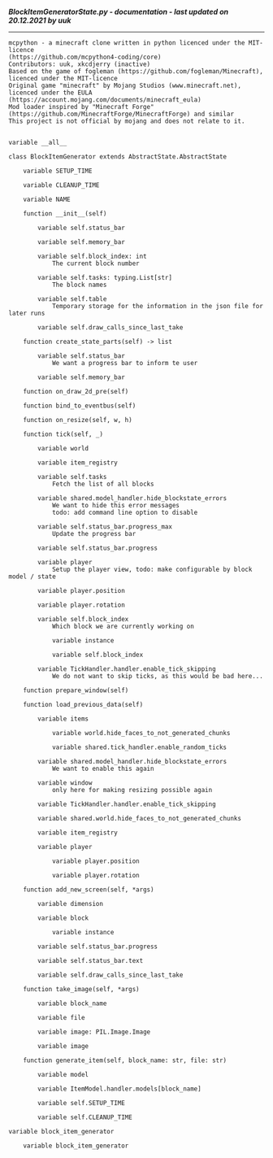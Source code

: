***BlockItemGeneratorState.py - documentation - last updated on 20.12.2021 by uuk***
___

    mcpython - a minecraft clone written in python licenced under the MIT-licence 
    (https://github.com/mcpython4-coding/core)
    Contributors: uuk, xkcdjerry (inactive)
    Based on the game of fogleman (https://github.com/fogleman/Minecraft), licenced under the MIT-licence
    Original game "minecraft" by Mojang Studios (www.minecraft.net), licenced under the EULA
    (https://account.mojang.com/documents/minecraft_eula)
    Mod loader inspired by "Minecraft Forge" (https://github.com/MinecraftForge/MinecraftForge) and similar
    This project is not official by mojang and does not relate to it.


    variable __all__

    class BlockItemGenerator extends AbstractState.AbstractState

        variable SETUP_TIME

        variable CLEANUP_TIME

        variable NAME

        function __init__(self)

            variable self.status_bar

            variable self.memory_bar

            variable self.block_index: int
                The current block number

            variable self.tasks: typing.List[str]
                The block names

            variable self.table
                Temporary storage for the information in the json file for later runs

            variable self.draw_calls_since_last_take

        function create_state_parts(self) -> list

            variable self.status_bar
                We want a progress bar to inform te user

            variable self.memory_bar

        function on_draw_2d_pre(self)

        function bind_to_eventbus(self)

        function on_resize(self, w, h)

        function tick(self, _)

            variable world

            variable item_registry

            variable self.tasks
                Fetch the list of all blocks

            variable shared.model_handler.hide_blockstate_errors
                We want to hide this error messages
                todo: add command line option to disable

            variable self.status_bar.progress_max
                Update the progress bar

            variable self.status_bar.progress

            variable player
                Setup the player view, todo: make configurable by block model / state

            variable player.position

            variable player.rotation

            variable self.block_index
                Which block we are currently working on

                variable instance

                variable self.block_index

            variable TickHandler.handler.enable_tick_skipping
                We do not want to skip ticks, as this would be bad here...

        function prepare_window(self)

        function load_previous_data(self)

            variable items

                variable world.hide_faces_to_not_generated_chunks

                variable shared.tick_handler.enable_random_ticks

            variable shared.model_handler.hide_blockstate_errors
                We want to enable this again

            variable window
                only here for making resizing possible again

            variable TickHandler.handler.enable_tick_skipping

            variable shared.world.hide_faces_to_not_generated_chunks

            variable item_registry

            variable player

                variable player.position

                variable player.rotation

        function add_new_screen(self, *args)

            variable dimension

            variable block

                variable instance

            variable self.status_bar.progress

            variable self.status_bar.text

            variable self.draw_calls_since_last_take

        function take_image(self, *args)

            variable block_name

            variable file

            variable image: PIL.Image.Image

            variable image

        function generate_item(self, block_name: str, file: str)

            variable model

            variable ItemModel.handler.models[block_name]

            variable self.SETUP_TIME

            variable self.CLEANUP_TIME

    variable block_item_generator

        variable block_item_generator